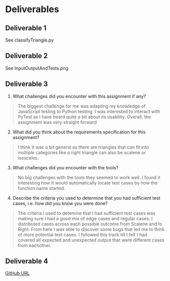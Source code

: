 # Deliverables
## Deliverable 1
See classifyTriangle.py
## Deliverable 2
See InputOutputAndTests.png
## Deliverable 3
1. What challenges did you encounter with this assignment if any?
> The biggest challenge for me was adapting my knowledge of JavaScript testing to Python testing. I was interested to interact with PyTest as I have heard quite a bit about its usability. Overall, the assignment was very straight forward
2. What did you think about the requirements specification for this assignment?
> I think it was a bit general as there are triangles that can fit into multiple categories like a right triangle can also be scalene or isosceles.
3. What challenges did you encounter with the tools?
> No big challenges with the tools they seemed to work well. I found it interesting how it would automatically locate test cases by how the function name started.
4. Describe the criteria you used to determine that you had sufficient test cases, i.e. how did you know you were done?
> The criteria I used to detemine that I had sufficient test cases was making sure I had a good mix of edge cases and regular cases. I distributed cases across each possible outcome from Scalene and to Right. From here I was able to discover some bugs that led me to think of more potential test cases. I followed this track till I felt I had covered all expected and unexpected output that were different cases from eachother.

## Deliverable 4
[GitHub URL](https://github.com/Asupkay/SSW-567)
